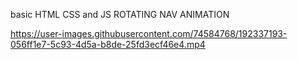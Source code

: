 basic HTML CSS and JS ROTATING NAV ANIMATION



https://user-images.githubusercontent.com/74584768/192337193-056ff1e7-5c93-4d5a-b8de-25fd3ecf46e4.mp4

